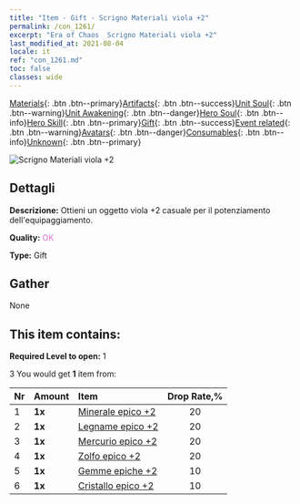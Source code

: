 ```yaml
---
title: "Item - Gift - Scrigno Materiali viola +2"
permalink: /con_1261/
excerpt: "Era of Chaos  Scrigno Materiali viola +2"
last_modified_at: 2021-08-04
locale: it
ref: "con_1261.md"
toc: false
classes: wide
---
```

 [Materials](/ItemsIT/){: .btn .btn--primary}[Artifacts](/ItemsIT/Artifacts/){: .btn .btn--success}[Unit Soul](/ItemsIT/UnitSoul/){: .btn .btn--warning}[Unit Awakening](/ItemsIT/UnitAwakening/){: .btn .btn--danger}[Hero Soul](/ItemsIT/HeroSoul/){: .btn .btn--info}[Hero Skill](/ItemsIT/HeroSkill/){: .btn .btn--primary}[Gift](/ItemsIT/Gift/){: .btn .btn--success}[Event related](/ItemsIT/Events/){: .btn .btn--warning}[Avatars](/ItemsIT/Avatars/){: .btn .btn--danger}[Consumables](/ItemsIT/Consumables/){: .btn .btn--info}[Unknown](/ItemsIT/Unknown/){: .btn .btn--primary}

 ![Scrigno Materiali viola +2](/images/t/i_304002.png)

## Dettagli
 **Descrizione:** Ottieni un oggetto viola +2 casuale per il potenziamento dell'equipaggiamento.

 **Quality:** <span style="color: #DA70D6">OK</span>

 **Type:** Gift

## Gather

  None

## This item contains:

 **Required Level to open:** 1

 3 You would get **1** item  from:

  | Nr | Amount |     Item    | Drop Rate,% |
  |:---|:-------|:------------|:---------:|
  | 1 |  **1x** | [Minerale epico +2](/ItemsIT/mat_47/) | 20 | 
  | 2 |  **1x** | [Legname epico +2](/ItemsIT/mat_48/) | 20 | 
  | 3 |  **1x** | [Mercurio epico +2](/ItemsIT/mat_49/) | 20 | 
  | 4 |  **1x** | [Zolfo epico +2](/ItemsIT/mat_50/) | 20 | 
  | 5 |  **1x** | [Gemme epiche +2](/ItemsIT/mat_51/) | 10 | 
  | 6 |  **1x** | [Cristallo epico +2](/ItemsIT/mat_52/) | 10 | 
